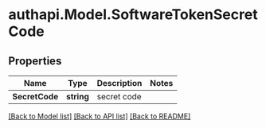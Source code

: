# authapi.Model.SoftwareTokenSecretCode

## Properties

Name | Type | Description | Notes
------------ | ------------- | ------------- | -------------
**SecretCode** | **string** | secret code | 

[[Back to Model list]](../README.md#documentation-for-models) [[Back to API list]](../README.md#documentation-for-api-endpoints) [[Back to README]](../README.md)

